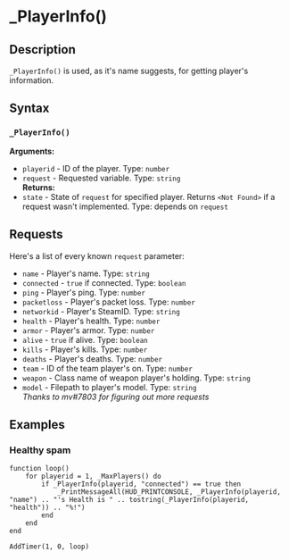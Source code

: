 # _PlayerInfo()

## Description
`_PlayerInfo()` is used, as it's name suggests, for getting player's information.

## Syntax
### `_PlayerInfo()`  
**Arguments:**  
- `playerid` - ID of the player. Type: `number`  
- `request` - Requested variable. Type: `string`  
**Returns:**
- `state` - State of `request` for specified player. Returns `<Not Found>` if a request wasn't implemented. Type: depends on `request`

## Requests
Here's a list of every known `request` parameter:  
- `name` - Player's name. Type: `string`  
- `connected` - `true` if connected. Type: `boolean`  
- `ping` - Player's ping. Type: `number`  
- `packetloss` - Player's packet loss. Type: `number`  
- `networkid` - Player's SteamID. Type: `string`  
- `health` - Player's health. Type: `number`  
- `armor` - Player's armor. Type: `number`  
- `alive` - `true` if alive. Type: `boolean`  
- `kills` - Player's kills. Type: `number`  
- `deaths` - Player's deaths. Type: `number`  
- `team` - ID of the team player's on. Type: `number`  
- `weapon` - Class name of weapon player's holding. Type: `string`  
- `model` - Filepath to player's model. Type: `string`  
*Thanks to mv#7803 for figuring out more requests*

## Examples
### Healthy spam
```
function loop()
	for playerid = 1, _MaxPlayers() do
		if _PlayerInfo(playerid, "connected") == true then
			_PrintMessageAll(HUD_PRINTCONSOLE, _PlayerInfo(playerid, "name") .. "'s Health is " .. tostring(_PlayerInfo(playerid, "health")) .. "%!")
		end
	end
end

AddTimer(1, 0, loop)
```
